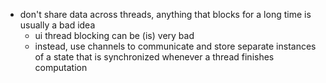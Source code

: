 
- don't share data across threads, anything that blocks for a long time is usually a bad idea
  - ui thread blocking can be (is) very bad
  - instead, use channels to communicate and store separate instances of a state that is synchronized whenever a thread finishes computation
